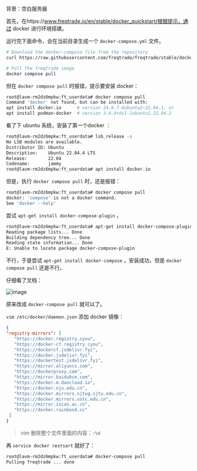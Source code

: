 背景：空白服务器

首先，在https://www.freqtrade.io/en/stable/docker_quickstart/根据提示，通过 docker 进行环境搭建。

运行完下面命令，会在当前目录生成一个 `docker-compose.yml` 文件。
```bash
# Download the docker-compose file from the repository
curl https://raw.githubusercontent.com/freqtrade/freqtrade/stable/docker-compose.yml -o docker-compose.yml

# Pull the freqtrade image
docker compose pull
```
但在 `docker compose pull` 时报错，提示要安装 docker：

```bash
root@lavm-rm2dz6mpkw:ft_userdata# docker compose pull
Command 'docker' not found, but can be installed with:
apt install docker.io      # version 24.0.7-0ubuntu2~22.04.1, or
apt install podman-docker  # version 3.4.4+ds1-1ubuntu1.22.04.2
```

看了下 ubuntu 系统，安装了第一个docker ：
```bash
root@lavm-rm2dz6mpkw:ft_userdata# lsb_release -a
No LSB modules are available.
Distributor ID: Ubuntu
Description:    Ubuntu 22.04.4 LTS
Release:        22.04
Codename:       jammy
root@lavm-rm2dz6mpkw:ft_userdata# apt install docker.io
```

但是，执行 `docker compose pull` 时，还是报错：
```bash
root@lavm-rm2dz6mpkw:ft_userdata# docker compose pull
docker: 'compose' is not a docker command.
See 'docker --help'
```

尝试 `apt-get install docker-compose-plugin` ，

```bash
root@lavm-rm2dz6mpkw:ft_userdata# apt-get install docker-compose-plugin
Reading package lists... Done
Building dependency tree... Done
Reading state information... Done
E: Unable to locate package docker-compose-plugin
```
不行，于是尝试 `apt-get install docker-compose` ，安装成功，但是 `docker compose pull` 还是不行。

仔细看了文档：

![image](https://github.com/user-attachments/assets/3951fd4e-cf71-45aa-b33c-ca80c7262c38)


原来改成 `docker-compose pull` 就可以了。

`vim /etc/docker/daemon.json` 添加 docker 镜像：

```json
{
"registry-mirrors": [
   "https://docker.registry.cyou",
   "https://docker-cf.registry.cyou",
   "https://dockercf.jsdelivr.fyi",
   "https://docker.jsdelivr.fyi",
   "https://dockertest.jsdelivr.fyi",
   "https://mirror.aliyuncs.com",
   "https://dockerproxy.com",
   "https://mirror.baidubce.com",
   "https://docker.m.daocloud.io",
   "https://docker.nju.edu.cn",
   "https://docker.mirrors.sjtug.sjtu.edu.cn",
   "https://docker.mirrors.ustc.edu.cn",
   "https://mirror.iscas.ac.cn",
   "https://docker.rainbond.cc"
 ]
}
```

> vim 删除整个文件里面的内容：`:%d`

再 `service docker restsart` 就好了：

```bash
root@lavm-rm2dz6mpkw:ft_userdata# docker-compose pull
Pulling freqtrade ... done
```



<!-- ##{"script":"<script src='https://blog.meekdai.com/Gmeek/plugins/GmeekVercount.js'></script>"}## -->

